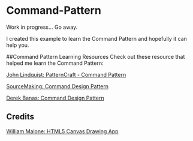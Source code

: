 # Command-Pattern
Work in progress... Go away.

I created this example to learn the Command Pattern and hopefully it can help you.

##Command Pattern Learning Resources
Check out these resource that helped me learn the Command Pattern:

[John Lindquist: PatternCraft - Command Pattern](https://www.youtube.com/watch?v=l0P8q0gWsR8)

[SourceMaking: Command Design Pattern](http://sourcemaking.com/design_patterns/command)

[Derek Banas: Command Design Pattern](https://www.youtube.com/watch?v=7Pj5kAhVBlg)

## Credits

[William Malone: HTML5 Canvas Drawing App](http://www.williammalone.com/articles/create-html5-canvas-javascript-drawing-app/)


